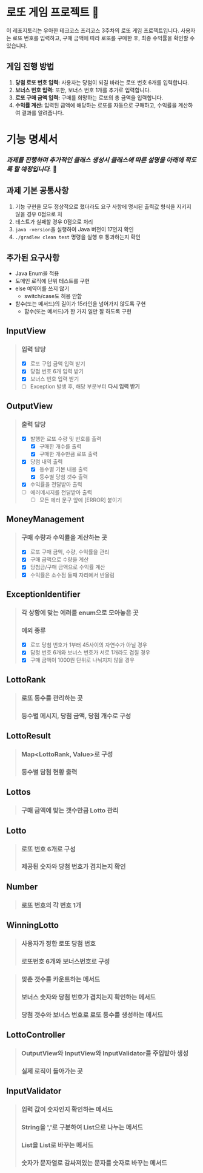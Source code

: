 # 로또 게임 프로젝트 🎲

이 레포지토리는 우아한 테크코스 프리코스 3주차의 로또 게임 프로젝트입니다. 사용자는 로또 번호를 입력하고, 구매 금액에 따라 로또를 구매한 후, 최종 수익률을 확인할 수 있습니다.

## 게임 진행 방법

1. **당첨 로또 번호 입력:** 사용자는 당첨이 되길 바라는 로또 번호 6개를 입력합니다.
2. **보너스 번호 입력:** 또한, 보너스 번호 1개를 추가로 입력합니다.
3. **로또 구매 금액 입력:** 구매를 희망하는 로또의 총 금액을 입력합니다.
4. **수익률 계산:** 입력된 금액에 해당하는 로또를 자동으로 구매하고, 수익률을 계산하여 결과를 알려줍니다.

# 기능 명세서
### *과제를 진행하며 추가적인 클래스 생성시 클래스에 따른 설명을 아래에 적도록 할 예정입니다.* 🙌
## 과제 기본 공통사항
1. 기능 구현을 모두 정상적으로 했더라도 요구 사항에 명시된 출력값 형식을 지키지 않을 경우 0점으로 처
2. 테스트가 실패할 경우 0점으로 처리
3. `java -version`을 실행하여 Java 버전이 17인지 확인
4. `./gradlew clean test` 명령을 실행 후 통과하는지 확인

## 추가된 요구사항
- Java Enum을 적용
- 도메인 로직에 단위 테스트를 구현
- else 예약어를 쓰지 않기
    - switch/case도 허용 안함
- 함수(또는 메서드)의 길이가 15라인을 넘어가지 않도록 구현
    - 함수(또는 메서드)가 한 가지 일만 잘 하도록 구현

## InputView
> ### 입력 담당
> -[x] 로또 구입 금액 입력 받기
> -[x] 당첨 번호 6개 입력 받기
> -[x] 보너스 번호 입력 받기
> -[ ] Exception 발생 후, 해당 부분부터 **다시 입력 받기**

## OutputView
> ### 출력 담당
> -[x] 발행한 로또 수량 및 번호를 출력
   >    -[x] 구매한 개수를 출력
>    -[x] 구매한 개수만큼 로또 출력
> -[x] 당첨 내역 출력
   >   -[x] 등수별 기본 내용 출력
>   -[x] 등수별 당첨 갯수 출력
> -[x] 수익률을 전달받아 출력
> -[ ] 에러메시지를 전달받아 출력
   >   - [ ] 모든 에러 문구 앞에 [ERROR] 붙이기

## MoneyManagement
> ### 구매 수량과 수익률을 계산하는 곳
> -[x] 로또 구매 금액, 수량, 수익률을 관리
> -[x] 구매 금액으로 수량을 계산
> -[x] 당첨금/구매 금액으로 수익률 계산
> -[x] 수익률은 소수점 둘째 자리에서 반올림

## ExceptionIdentifier
> ### 각 상황에 맞는 에러를 enum으로 모아놓은 곳
> ### 예외 종류
> - [x] 로또 당첨 번호가 1부터 45사이의 자연수가 아닐 경우
> - [x] 담청 번호 6개와 보너스 번호가 서로 1개라도 겹칠 경우
> - [x] 구매 금액이 1000원 단위로 나눠지지 않을 경우

## LottoRank
> ### 로또 등수를 관리하는 곳
> ### 등수별 메시지, 당첨 금액, 당첨 개수로 구성

## LottoResult
> ### Map<LottoRank, Value>로 구성
> ### 등수별 담첨 현황 출력

## Lottos
> ### 구매 금액에 맞는 갯수만큼 Lotto 관리

## Lotto
> ### 로또 번호 6개로 구성
> ### 제공된 숫자와 당첨 번호가 겹치는지 확인

## Number
> ### 로또 번호의 각 번호 1개

## WinningLotto
> ### 사용자가 정한 로또 당첨 번호
> ### 로또번호 6개와 보너스번호로 구성

> ### 맞춘 갯수를 카운트하는 메서드
> ### 보너스 숫자와 당첨 번호가 겹치는지 확인하는 메서드
> ### 당첨 갯수와 보너스 번호로 로또 등수를 생성하는 메서드

## LottoController
> ### OutputView와 InputView와 InputValidator를 주입받아 생성
> ### 실제 로직이 돌아가는 곳

## InputValidator
> ### 입력 값이 숫자인지 확인하는 메서드
> ### String을 ','로 구분하여 List<String>으로 나누는 메서드
> ### List<String>을 List<Integer>로 바꾸는 메서드
> ### 숫자가 문자열로 감싸져있는 문자를 숫자로 바꾸는 메서드
